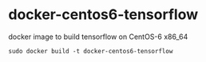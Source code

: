 # docker-centos6-tensorflow
docker image to build tensorflow on CentOS-6 x86_64

```
sudo docker build -t docker-centos6-tensorflow
```
